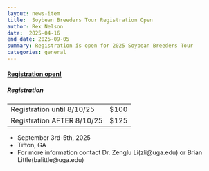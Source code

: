 ```yaml
---
layout: news-item
title:  Soybean Breeders Tour Registration Open
author: Rex Nelson
date:  2025-04-16
end_date: 2025-09-05
summary: Registration is open for 2025 Soybean Breeders Tour
categories: general    
---
```


<h4><a href="https://site.caes.uga.edu/soybeanbreederstour/registration/">Registration open!</a></h4>

<div class="uk-flex uk-flex-center">
  <div class="uk-card uk-card-default uk-card-body uk-border-rounded uk-background-primary uk-light uk-padding-small">
      <h5 class="uk-text-bold uk-text-center">Registration</h5>
      <table class="uk-table">
        <tbody>
          <tr>
            <td>Registration until 8/10/25</td>
            <td class="uk-text-right">$100</td>
          </tr>
          <tr>
            <td>Registration AFTER 8/10/25</td>
            <td class="uk-text-right">$125</td>
          </tr>
        </tbody>
      </table>
  </div>
</div>

<ul class="uk-list">
    <li>September 3rd-5th, 2025</li>
    <li>Tifton, GA</li>
    <li>For more information contact Dr. Zenglu Li(zli@uga.edu) or Brian Little(balittle@uga.edu)</li>
</ul>
